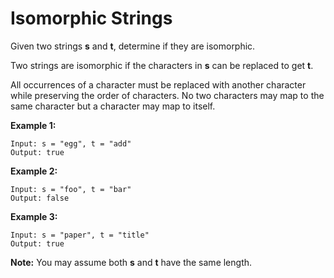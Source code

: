 # Isomorphic Strings

Given two strings __s__ and __t__, determine if they are isomorphic.

Two strings are isomorphic if the characters in __s__ can be replaced to get __t__.

All occurrences of a character must be replaced with another character while preserving the order of characters. No two characters may map to the same character but a character may map to itself.

__Example 1:__

```
Input: s = "egg", t = "add"
Output: true
```

__Example 2:__

```
Input: s = "foo", t = "bar"
Output: false
```

__Example 3:__

```
Input: s = "paper", t = "title"
Output: true
```

__Note:__
You may assume both __s__ and __t__ have the same length.